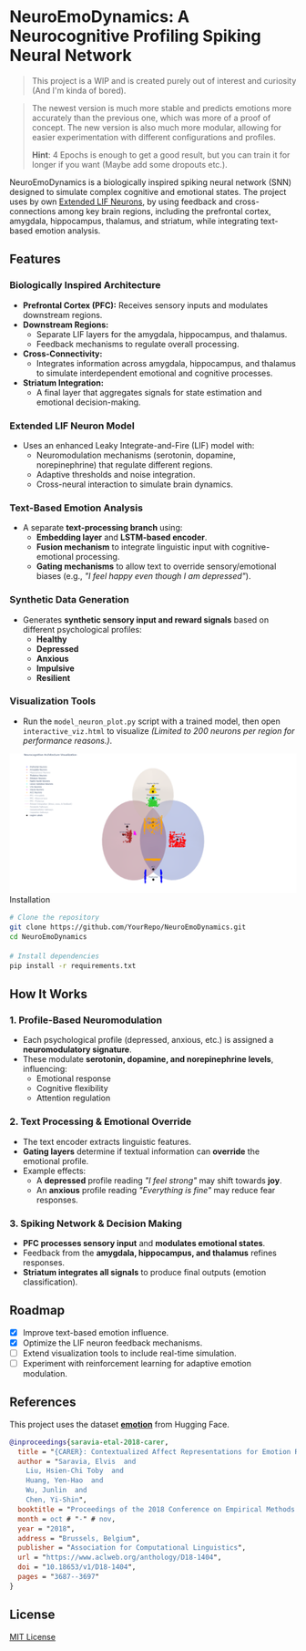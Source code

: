 # NeuroEmoDynamics: A Neurocognitive Profiling Spiking Neural Network

> This project is a WIP and is created purely out of interest and curiosity (And I'm kinda of bored).

> The newest version is much more stable and predicts emotions more accurately than the previous one, which was
> more of a proof of concept. The new version is also much more modular, allowing for
> easier experimentation with different configurations and profiles.
> 
> **Hint**: 4 Epochs is enough to get a good result, but you can train it for longer if you want (Maybe add some dropouts etc.).

NeuroEmoDynamics is a biologically inspired spiking neural network (SNN) designed to simulate complex cognitive and
emotional states. The project uses by
own [Extended LIF Neurons](https://github.com/DanjelPiDev/Extended_LIF_Neurons), by using feedback and
cross-connections among key brain regions, including the prefrontal cortex, amygdala, hippocampus, thalamus, and
striatum, while integrating text-based emotion analysis.

## Features

### Biologically Inspired Architecture

- **Prefrontal Cortex (PFC):** Receives sensory inputs and modulates downstream regions.
- **Downstream Regions:**
    - Separate LIF layers for the amygdala, hippocampus, and thalamus.
    - Feedback mechanisms to regulate overall processing.
- **Cross-Connectivity:**
    - Integrates information across amygdala, hippocampus, and thalamus to simulate interdependent emotional and
      cognitive processes.
- **Striatum Integration:**
    - A final layer that aggregates signals for state estimation and emotional decision-making.

### Extended LIF Neuron Model

- Uses an enhanced Leaky Integrate-and-Fire (LIF) model with:
    - Neuromodulation mechanisms (serotonin, dopamine, norepinephrine) that regulate different regions.
    - Adaptive thresholds and noise integration.
    - Cross-neural interaction to simulate brain dynamics.

### Text-Based Emotion Analysis

- A separate **text-processing branch** using:
    - **Embedding layer** and **LSTM-based encoder**.
    - **Fusion mechanism** to integrate linguistic input with cognitive-emotional processing.
    - **Gating mechanisms** to allow text to override sensory/emotional biases (e.g., *"I feel happy even though I am
      depressed"*).

### Synthetic Data Generation

- Generates **synthetic sensory input and reward signals** based on different psychological profiles:
    - **Healthy**
    - **Depressed**
    - **Anxious**
    - **Impulsive**
    - **Resilient**

### Visualization Tools

- Run the `model_neuron_plot.py` script with a trained model, then open `interactive_viz.html` to visualize *(Limited to
  200 neurons per region for performance reasons.)*.

<div align="center">
    <img src="images/NAV.png" alt="Interactive Visualization" width="1000"/>
</div

## Installation

```bash
# Clone the repository
git clone https://github.com/YourRepo/NeuroEmoDynamics.git
cd NeuroEmoDynamics

# Install dependencies
pip install -r requirements.txt
```

## How It Works

### 1. Profile-Based Neuromodulation

- Each psychological profile (depressed, anxious, etc.) is assigned a **neuromodulatory signature**.
- These modulate **serotonin, dopamine, and norepinephrine levels**, influencing:
    - Emotional response
    - Cognitive flexibility
    - Attention regulation

### 2. Text Processing & Emotional Override

- The text encoder extracts linguistic features.
- **Gating layers** determine if textual information can **override** the emotional profile.
- Example effects:
    - A **depressed** profile reading *"I feel strong"* may shift towards **joy**.
    - An **anxious** profile reading *"Everything is fine"* may reduce fear responses.

### 3. Spiking Network & Decision Making

- **PFC processes sensory input** and **modulates emotional states**.
- Feedback from the **amygdala, hippocampus, and thalamus** refines responses.
- **Striatum integrates all signals** to produce final outputs (emotion classification).

## Roadmap

- [x] Improve text-based emotion influence.
- [x] Optimize the LIF neuron feedback mechanisms.
- [ ] Extend visualization tools to include real-time simulation.
- [ ] Experiment with reinforcement learning for adaptive emotion modulation.

## References

This project uses the dataset **[emotion](https://huggingface.co/datasets/dair-ai/emotion)** from Hugging Face.

```bibtex
@inproceedings{saravia-etal-2018-carer,
  title = "{CARER}: Contextualized Affect Representations for Emotion Recognition",
  author = "Saravia, Elvis  and
    Liu, Hsien-Chi Toby  and
    Huang, Yen-Hao  and
    Wu, Junlin  and
    Chen, Yi-Shin",
  booktitle = "Proceedings of the 2018 Conference on Empirical Methods in Natural Language Processing",
  month = oct # "-" # nov,
  year = "2018",
  address = "Brussels, Belgium",
  publisher = "Association for Computational Linguistics",
  url = "https://www.aclweb.org/anthology/D18-1404",
  doi = "10.18653/v1/D18-1404",
  pages = "3687--3697"
}
```

## License

[MIT License](LICENSE)

